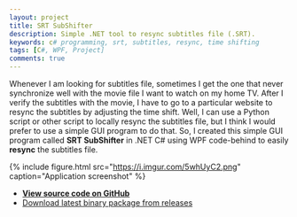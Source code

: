 ```yaml
---
layout: project
title: SRT SubShifter
description: Simple .NET tool to resync subtitles file (.SRT).
keywords: c# programming, srt, subtitles, resync, time shifting
tags: [C#, WPF, Project]
comments: true
---
```


Whenever I am looking for subtitles file, sometimes I get the one that never synchronize well with the movie file I want to watch on my home TV. After I verify the subtitles with the movie, I have to go to a particular website to resync the subtitles by adjusting the time shift. Well, I can use a Python script or other script to locally resync the subtitles file, but I think I would prefer to use a simple GUI program to do that. So, I created this simple GUI program called **SRT SubShifter** in .NET C# using WPF code-behind to easily **resync** the subtitles file.

{% include figure.html src="https://i.imgur.com/5whUyC2.png" caption="Application screenshot" %}

- [**View source code on GitHub**](https://github.com/heiswayi/srt-subshifter)
- [Download latest binary package from releases](https://github.com/heiswayi/srt-subshifter/releases)
